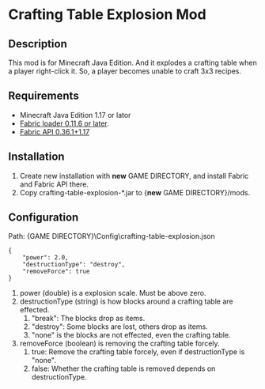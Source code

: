 # Crafting Table Explosion Mod

## Description

This mod is for Minecraft Java Edition. And it explodes a crafting table when a player right-click it. So, a player becomes unable to craft 3x3 recipes.


## Requirements

* Minecraft Java Edition 1.17 or lator
* [Fabric loader 0.11.6 or later](https://fabricmc.net/use/).
* [Fabric API 0.36.1+1.17](https://www.curseforge.com/minecraft/mc-mods/fabric-api)

## Installation

1. Create new installation with **new** GAME DIRECTORY, and install Fabric and Fabric API there.
2. Copy crafting-table-explosion-\*.jar to {**new** GAME DIRECTORY}/mods.

## Configuration

Path: {GAME DIRECTORY}\Config\crafting-table-explosion.json

```
{
    "power": 2.0,
    "destructionType": "destroy",
    "removeForce": true
}
```

1. power (double) is a explosion scale. Must be above zero.
2. destructionType (string) is how blocks around a crafting table are effected.
   1. "break": The blocks drop as items.
   2. "destroy": Some blocks are lost, others drop as items.
   3. "none" is the blocks are not effected, even the crafting table.
3. removeForce (boolean) is removing the crafting table forcely.
   1. true: Remove the crafting table forcely, even if destructionType is "none".
   2. false: Whether the crafting table is removed depends on destructionType.

